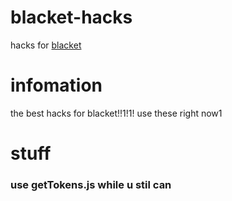 # blacket-hacks
hacks for [blacket](https://blacket.org/)

# infomation
the best  hacks for blacket!!1!1!
use these right now1


# stuff
### use getTokens.js while u stil can
